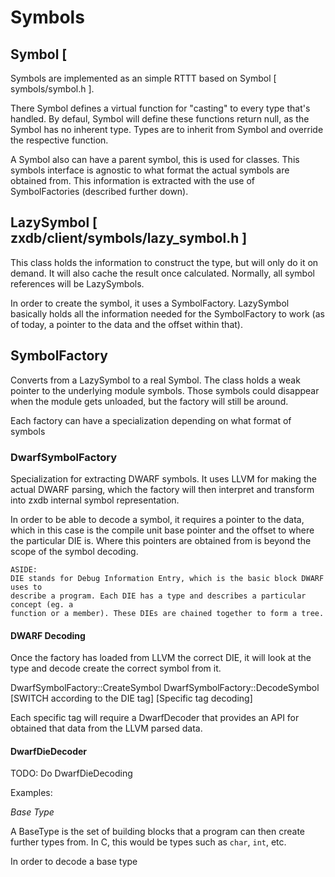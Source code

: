 # Symbols

## Symbol [

Symbols are implemented as an simple RTTT based on Symbol [ symbols/symbol.h ].

There Symbol defines a virtual function for "casting" to every type that's handled.
By defaul, Symbol will define these functions return null, as the Symbol has no
inherent type. Types are to inherit from Symbol and override the respective
function.

A Symbol also can have a parent symbol, this is used for classes.
This symbols interface is agnostic to what format the actual symbols are obtained
from. This information is extracted with the use of SymbolFactories (described
further down).

## LazySymbol [ zxdb/client/symbols/lazy_symbol.h ]

This class holds the information to construct the type, but will only do it on
demand. It will also cache the result once calculated. Normally, all symbol
references will be LazySymbols.

In order to create the symbol, it uses a SymbolFactory. LazySymbol basically
holds all the information needed for the SymbolFactory to work (as of today,
a pointer to the data and the offset within that).

## SymbolFactory

Converts from a LazySymbol to a real Symbol. The class holds a weak pointer
to the underlying module symbols. Those symbols could disappear when the module
gets unloaded, but the factory will still be around.

Each factory can have a specialization depending on what format of symbols

### DwarfSymbolFactory

Specialization for extracting DWARF symbols. It uses LLVM for making the actual
DWARF parsing, which the factory will then interpret and transform into zxdb
internal symbol representation.

In order to be able to decode a symbol, it requires a pointer to the data, which
in this case is the compile unit base pointer and the offset to where the particular
DIE is. Where this pointers are obtained from is beyond the scope of the symbol
decoding.

```
ASIDE:
DIE stands for Debug Information Entry, which is the basic block DWARF uses to
describe a program. Each DIE has a type and describes a particular concept (eg. a
function or a member). These DIEs are chained together to form a tree.
```

#### DWARF Decoding

Once the factory has loaded from LLVM the correct DIE, it will look at the type
and decode create the correct symbol from it.

DwarfSymbolFactory::CreateSymbol
  DwarfSymbolFactory::DecodeSymbol
    [SWITCH according to the DIE tag]
      [Specific tag decoding]

Each specific tag will require a DwarfDecoder that provides an API for obtained
that data from the LLVM parsed data.

#### DwarfDieDecoder

TODO: Do DwarfDieDecoding

Examples:

*Base Type*

A BaseType is the set of building blocks that a program can then create further
types from. In C, this would be types such as `char`, `int`, etc.

In order to decode a base type

